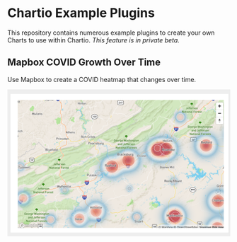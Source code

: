 # Chartio Example Plugins

This repository contains numerous example plugins to create your own Charts to use within Chartio. *This feature is in private beta.*

## Mapbox COVID Growth Over Time

Use Mapbox to create a COVID heatmap that changes over time.

[![Mapbox COVID Growth](mapbox-covid-growth/example.png)](mapbox-covid-growth/)

